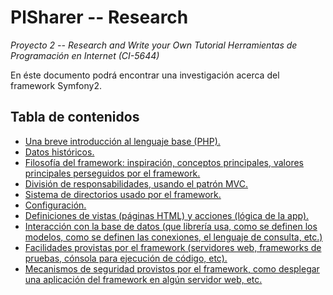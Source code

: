 PlSharer -- Research
====================================================
*Proyecto 2 -- Research and Write your Own Tutorial*
*Herramientas de Programación en Internet (CI-5644)*

En éste documento podrá encontrar una investigación acerca del framework
Symfony2.

Tabla de contenidos
--------------------

- [Una breve introducción al lenguaje base (PHP).][a]
- [Datos históricos.][b]
- [Filosofía del framework: inspiración, conceptos principales, valores principales perseguidos por el framework.][c]
- [División de responsabilidades, usando el patrón MVC.][d]
- [Sistema de directorios usado por el framework.][e]
- [Configuración.][f]
- [Definiciones de vistas (páginas HTML) y acciones (lógica de la app).][g]
- [Interacción con la base de datos (que librería usa, como se definen los modelos, como se definen las conexiones, el lenguaje de consulta, etc.)][h]
- [Facilidades provistas por el framework (servidores web, frameworks de pruebas, cónsola para ejecución de código, etc).][i]
- [Mecanismos de seguridad provistos por el framework, como desplegar una aplicación del framework en algún servidor web, etc.][j]


[a]: #
[b]: #
[c]: #
[d]: #
[e]: #
[f]: #
[g]: #
[h]: #
[i]: #
[j]: #